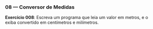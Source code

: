 



### 08 — Conversor de Medidas

**Exercício 008**: Escreva um programa que leia um valor em metros, e o exiba convertido em centímetros e milímetros.


